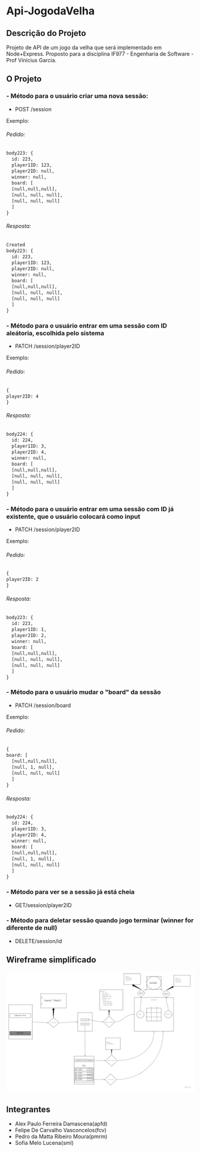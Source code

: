 # Api-JogodaVelha
## Descrição do Projeto
Projeto de API de um jogo da velha que será implementado em Node+Express. Proposto para a disciplina IF977 - Engenharia de Software - Prof Vinícius Garcia.

## O Projeto


### - Método para o usuário criar uma nova sessão: 
- POST /session

Exemplo:

###### Pedido:
```
body223: {
  id: 223,
  player1ID: 123,
  player2ID: null,
  winner: null,
  board: [
  [null,null,null],
  [null, null, null],
  [null, null, null]
  ]
}
```
###### Resposta:
```
Created
body223: {
  id: 223,
  player1ID: 123,
  player2ID: null,
  winner: null,
  board: [
  [null,null,null],
  [null, null, null],
  [null, null, null]
  ]
}
```


### - Método para o usuário entrar em uma sessão com ID aleátoria, escolhida pelo sistema
- PATCH /session/player2ID

Exemplo:

###### Pedido:
```
{ 
player2ID: 4
}
```
###### Resposta: 
```
body224: {
  id: 224,
  player1ID: 3,
  player2ID: 4,
  winner: null,
  board: [
  [null,null,null],
  [null, null, null],
  [null, null, null]
  ]
}
```


### - Método para o usuário entrar em uma sessão com ID já existente, que o usuário colocará como input
- PATCH /session/player2ID

Exemplo:

###### Pedido:
```
{ 
player2ID: 2
}
```
###### Resposta: 
```
body223: {
  id: 223,
  player1ID: 1,
  player2ID: 2,
  winner: null,
  board: [
  [null,null,null],
  [null, null, null],
  [null, null, null]
  ]
}
```


### -  Método para o usuário mudar o "board" da sessão
- PATCH /session/board

Exemplo:

###### Pedido:
```
{ 
board: [
  [null,null,null],
  [null, 1, null],
  [null, null, null]
  ]
}
```
###### Resposta: 
```
body224: {
  id: 224,
  player1ID: 3,
  player2ID: 4,
  winner: null,
  board: [
  [null,null,null],
  [null, 1, null],
  [null, null, null]
  ]
}
```
### -  Método para ver se a sessão já está cheia
- GET/session/player2ID


### - Método para deletar sessão quando jogo terminar (winner for diferente de null)
- DELETE/session/id




## Wireframe simplificado

![](Wireframe.jpg)



## Integrantes
- Alex Paulo Ferreira Damascena(apfd)
- Felipe De Carvalho Vasconcelos(fcv)
- Pedro da Matta Ribeiro Moura(pmrm)
- Sofia Melo Lucena(sml)
